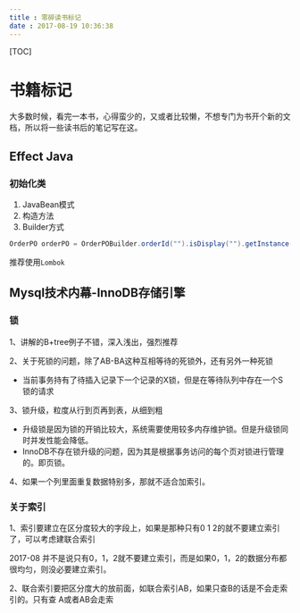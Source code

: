 ```yaml
---
title : 零碎读书标记
date : 2017-08-19 10:36:38
---
```


[TOC]

# 书籍标记

大多数时候，看完一本书，心得蛮少的，又或者比较懒，不想专门为书开个新的文档，所以将一些读书后的笔记写在这。

## Effect Java

### 初始化类

1. JavaBean模式
2. 构造方法
3. Builder方式

```java
OrderPO orderPO = OrderPOBuilder.orderId("").isDisplay("").getInstance();
```

推荐使用`Lombok`

## Mysql技术内幕-InnoDB存储引擎

### 锁

1、讲解的B+tree例子不错，深入浅出，强烈推荐

2、关于死锁的问题，除了AB-BA这种互相等待的死锁外，还有另外一种死锁

* 当前事务持有了待插入记录下一个记录的X锁，但是在等待队列中存在一个S锁的请求

3、锁升级，粒度从行到页再到表，从细到粗

* 升级锁是因为锁的开销比较大，系统需要使用较多内存维护锁。但是升级锁同时并发性能会降低。
* InnoDB不存在锁升级的问题，因为其是根据事务访问的每个页对锁进行管理的。即页锁。

4、如果一个列里面重复数据特别多，那就不适合加索引。

### 关于索引

1、索引要建立在区分度较大的字段上，如果是那种只有0 1 2的就不要建立索引了，可以考虑建联合索引

2017-08 并不是说只有0，1，2就不要建立索引，而是如果0，1，2的数据分布都很均匀，则没必要建立索引。

2、联合索引要把区分度大的放前面，如联合索引AB，如果只查B的话是不会走索引的。只有查 A或者AB会走索
